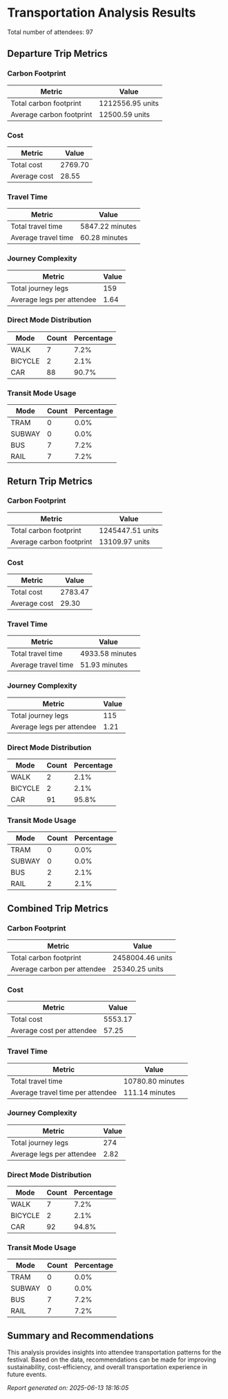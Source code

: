 # Transportation Analysis Results

Total number of attendees: 97

## Departure Trip Metrics

### Carbon Footprint

| Metric | Value |
|--------|-------|
| Total carbon footprint | 1212556.95 units |
| Average carbon footprint | 12500.59 units |

### Cost

| Metric | Value |
|--------|-------|
| Total cost | 2769.70 |
| Average cost | 28.55 |

### Travel Time

| Metric | Value |
|--------|-------|
| Total travel time | 5847.22 minutes |
| Average travel time | 60.28 minutes |

### Journey Complexity

| Metric | Value |
|--------|-------|
| Total journey legs | 159 |
| Average legs per attendee | 1.64 |

### Direct Mode Distribution

| Mode | Count | Percentage |
|------|-------|------------|
| WALK | 7 | 7.2% |
| BICYCLE | 2 | 2.1% |
| CAR | 88 | 90.7% |

### Transit Mode Usage

| Mode | Count | Percentage |
|------|-------|------------|
| TRAM | 0 | 0.0% |
| SUBWAY | 0 | 0.0% |
| BUS | 7 | 7.2% |
| RAIL | 7 | 7.2% |

## Return Trip Metrics

### Carbon Footprint

| Metric | Value |
|--------|-------|
| Total carbon footprint | 1245447.51 units |
| Average carbon footprint | 13109.97 units |

### Cost

| Metric | Value |
|--------|-------|
| Total cost | 2783.47 |
| Average cost | 29.30 |

### Travel Time

| Metric | Value |
|--------|-------|
| Total travel time | 4933.58 minutes |
| Average travel time | 51.93 minutes |

### Journey Complexity

| Metric | Value |
|--------|-------|
| Total journey legs | 115 |
| Average legs per attendee | 1.21 |

### Direct Mode Distribution

| Mode | Count | Percentage |
|------|-------|------------|
| WALK | 2 | 2.1% |
| BICYCLE | 2 | 2.1% |
| CAR | 91 | 95.8% |

### Transit Mode Usage

| Mode | Count | Percentage |
|------|-------|------------|
| TRAM | 0 | 0.0% |
| SUBWAY | 0 | 0.0% |
| BUS | 2 | 2.1% |
| RAIL | 2 | 2.1% |

## Combined Trip Metrics

### Carbon Footprint

| Metric | Value |
|--------|-------|
| Total carbon footprint | 2458004.46 units |
| Average carbon per attendee | 25340.25 units |

### Cost

| Metric | Value |
|--------|-------|
| Total cost | 5553.17 |
| Average cost per attendee | 57.25 |

### Travel Time

| Metric | Value |
|--------|-------|
| Total travel time | 10780.80 minutes |
| Average travel time per attendee | 111.14 minutes |

### Journey Complexity

| Metric | Value |
|--------|-------|
| Total journey legs | 274 |
| Average legs per attendee | 2.82 |

### Direct Mode Distribution

| Mode | Count | Percentage |
|------|-------|------------|
| WALK | 7 | 7.2% |
| BICYCLE | 2 | 2.1% |
| CAR | 92 | 94.8% |

### Transit Mode Usage

| Mode | Count | Percentage |
|------|-------|------------|
| TRAM | 0 | 0.0% |
| SUBWAY | 0 | 0.0% |
| BUS | 7 | 7.2% |
| RAIL | 7 | 7.2% |

## Summary and Recommendations

This analysis provides insights into attendee transportation patterns for the festival. Based on the data, recommendations can be made for improving sustainability, cost-efficiency, and overall transportation experience in future events.

*Report generated on: 2025-06-13 18:16:05*
